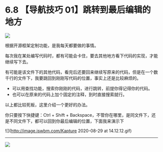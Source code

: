 # 6.8 【导航技巧 01】跳转到最后编辑的地方

![](http://image.iswbm.com/20200804124133.png)

根据开源框架定制功能，是我每天都要做的事情。

每次我在某处编写代码时，都有可能会卡住，要去其他地方看下代码的实现，才能继续写下去。

有可能是该文件下的其他代码，看完后还要回来继续写原来的代码，但是在一个数千行的文件下，我要跳回到刚刚写代码的位置，事实上还是比较麻烦的。

- 可以用查找功能，搜索你刚刚的代码，进行跳转，前提你得记得你的代码。
- 也可以在原来的代码上加个固定的注释，到时直接搜索就行。

以上都比较死板，这里介绍一个更好的办法。

你只要按下快捷键：Ctrl + Shift + Backspace，不管你在哪里，是同文件下，还是不同文件下，都可以回到你最后编辑的位置，下面我来演示下

![](http://image.iswbm.com/Kapture 2020-08-29 at 14.12.12.gif)



---

![](http://image.iswbm.com/20200607174235.png)